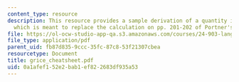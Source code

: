 ```yaml
---
content_type: resource
description: This resource provides a sample derivation of a quantity implicature
  which is meant to replace the calculation on pp. 201-202 of Portner's book.
file: https://ol-ocw-studio-app-qa.s3.amazonaws.com/courses/24-903-language-and-its-structure-iii-semantics-and-pragmatics-spring-2005/0a1afef152e2bab1ef822683df935a53_grice_cheatsheet.pdf
file_type: application/pdf
parent_uid: fb87d835-9ccc-35fc-87c8-53f21307cbea
resourcetype: Document
title: grice_cheatsheet.pdf
uid: 0a1afef1-52e2-bab1-ef82-2683df935a53
---
```

